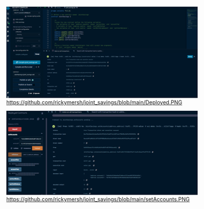 ![deployed](https://github.com/rickymersh/joint_savings/blob/main/Deployed.PNG)https://github.com/rickymersh/joint_savings/blob/main/Deployed.PNG

![setAccounts](https://github.com/rickymersh/joint_savings/blob/main/setAccounts.PNG)https://github.com/rickymersh/joint_savings/blob/main/setAccounts.PNG


